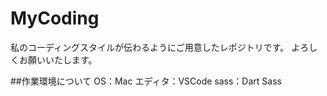 # MyCoding
私のコーディングスタイルが伝わるようにご用意したレポジトリです。
よろしくお願いいたします。

##作業環境について
OS：Mac
エディタ：VSCode
sass：Dart Sass
